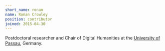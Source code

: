 ```yaml
---
short_name: ronan
name: Ronan Crowley
position: contributor
joined: 2015-04-30
---
```

Postdoctoral researcher and Chair of Digital Humanities at the [University of Passau](http://www.uni-passau.de/en/), Germany.
